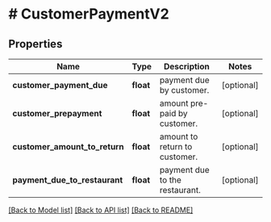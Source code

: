 # # CustomerPaymentV2

## Properties

Name | Type | Description | Notes
------------ | ------------- | ------------- | -------------
**customer_payment_due** | **float** | payment due by customer. | [optional]
**customer_prepayment** | **float** | amount pre-paid by customer. | [optional]
**customer_amount_to_return** | **float** | amount to return to customer. | [optional]
**payment_due_to_restaurant** | **float** | payment due to the restaurant. | [optional]

[[Back to Model list]](../../README.md#models) [[Back to API list]](../../README.md#endpoints) [[Back to README]](../../README.md)
